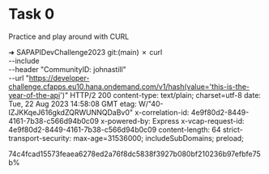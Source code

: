 # Task 0

Practice and play around with CURL


➜  SAPAPIDevChallenge2023 git:(main) ✗ curl \
  --include \
  --header "CommunityID: johnastill" \
  --url "https://developer-challenge.cfapps.eu10.hana.ondemand.com/v1/hash(value='this-is-the-year-of-the-api')"
HTTP/2 200 
content-type: text/plain; charset=utf-8
date: Tue, 22 Aug 2023 14:58:08 GMT
etag: W/"40-IZJKKqeJ616gkdZQRWUNNQDaBv0"
x-correlation-id: 4e9f80d2-8449-4161-7b38-c566d94b0c09
x-powered-by: Express
x-vcap-request-id: 4e9f80d2-8449-4161-7b38-c566d94b0c09
content-length: 64
strict-transport-security: max-age=31536000; includeSubDomains; preload;

74c4fcad15573feaea6278ed2a76f8dc5838f3927b080bf210236b97efbfe75b%   